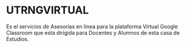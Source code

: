 # UTRNGVIRTUAL
Es el servicios de Asesorías en linea para la plataforma Virtual Google Classroom que esta dirigida para Docentes y Alumnos de esta casa de Estudios.
